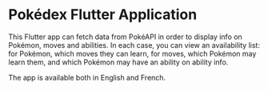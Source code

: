 # Pokédex Flutter Application

This Flutter app can fetch data from PokéAPI in order to display info on Pokémon, moves and abilities. In each case, you can view an availability list: for Pokémon, which moves they can learn, for moves, which Pokémon may learn them, and which Pokémon may have an ability on ability info.

The app is available both in English and French.
